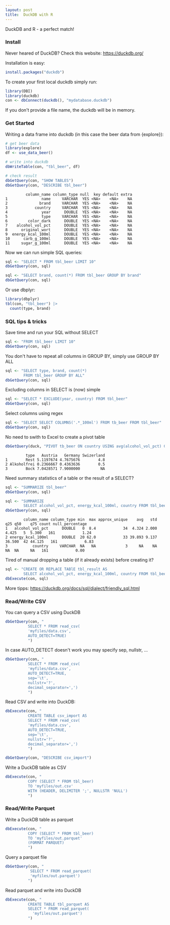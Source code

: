 ```yaml
---
layout: post
title:  DuckDB with R
---
```


DuckDB and R - a perfect match!

### Install

Never heared of DuckDB? Check this website: <https://duckdb.org/>

Installation is easy:

```R
install.packages("duckdb")
```

To create your first local duckdb simply run:

```R
library(DBI)
library(duckdb)
con <- dbConnect(duckdb(), "mydatabase.duckdb")
```

If you don't provide a file name, the duckdb will be in memory.

### Get Started

Writing a data frame into duckdb (in this case the beer data from {explore}):

```R
# get beer data
library(explore)
df <- use_data_beer()

# write into duckdb
dbWriteTable(con, "tbl_beer", df)

# check result
dbGetQuery(con, "SHOW TABLES")
dbGetQuery(con, "DESCRIBE tbl_beer")
```

```
         column_name column_type null  key default extra
1               name     VARCHAR  YES <NA>    <NA>    NA
2              brand     VARCHAR  YES <NA>    <NA>    NA
3            country     VARCHAR  YES <NA>    <NA>    NA
4               year      DOUBLE  YES <NA>    <NA>    NA
5               type     VARCHAR  YES <NA>    <NA>    NA
6         color_dark      DOUBLE  YES <NA>    <NA>    NA
7    alcohol_vol_pct      DOUBLE  YES <NA>    <NA>    NA
8      original_wort      DOUBLE  YES <NA>    <NA>    NA
9  energy_kcal_100ml      DOUBLE  YES <NA>    <NA>    NA
10      carb_g_100ml      DOUBLE  YES <NA>    <NA>    NA
11     sugar_g_100ml      DOUBLE  YES <NA>    <NA>    NA
```

Now we can run simple SQL queries:

```R
sql <- "SELECT * FROM tbl_beer LIMIT 10"
dbGetQuery(con, sql)
```

```R
sql <- "SELECT brand, count(*) FROM tbl_beer GROUP BY brand"
dbGetQuery(con, sql)
```

Or use dbplyr:

```R
library(dbplyr)
tbl(con, "tbl_beer") |> 
  count(type, brand)
```

### SQL tips & tricks

Save time and run your SQL without SELECT

```R
sql <- "FROM tbl_beer LIMIT 10"
dbGetQuery(con, sql)
```

You don't have to repeat all columns in GROUP BY, simply use GROUP BY ALL

```R
sql <- "SELECT type, brand, count(*)
        FROM tbl_beer GROUP BY ALL"
dbGetQuery(con, sql)
```

Excluding columns in SELECT is (now) simple

```R
sql <- "SELECT * EXCLUDE(year, country) FROM tbl_beer"
dbGetQuery(con, sql)
```

Select columns using regex

```R
sql <- "SELECT SELECT COLUMNS('.*_100ml') FROM tb_beer FROM tbl_beer"
dbGetQuery(con, sql)
```

No need to swith to Excel to create a pivot table

```R
dbGetQuery(duck, "PIVOT tb_beer ON country USING avg(alcohol_vol_pct) GROUP BY type")
```

```
         type   Austria   Germany Swizerland
1        Rest 5.1197674 4.7675676        4.8
2 Alkoholfrei 0.2366667 0.4363636        0.5
3        Bock 7.0428571 7.9000000         NA
```

Need summary statistics of a table or the result of a SELECT? 

```R
sql <- "SUMMARIZE tbl_beer"
dbGetQuery(con, sql)
```

```R
sql <- "SUMMARIZE 
        SELECT alcohol_vol_pct, energy_kcal_100ml, country FROM tbl_beer"
dbGetQuery(con, sql)
```

```
        column_name column_type min  max approx_unique    avg   std    q25 q50    q75 count null_percentage
1   alcohol_vol_pct      DOUBLE   0  8.4            34  4.324 2.000  4.425   5  5.300   161            1.24
2 energy_kcal_100ml      DOUBLE  20 62.0            33 39.893 9.137 36.500  42 44.125   161            6.83
3           country     VARCHAR  NA   NA             3     NA    NA     NA  NA     NA   161            0.00
```

Tired of manual dropping a table (if it already exists) before creating it?

```R
sql <- "CREATE OR REPLACE TABlE tbl_result AS 
        SELECT alcohol_vol_pct, energy_kcal_100ml, country FROM tbl_beer"
dbExecute(con, sql)
```

More tipps: <https://duckdb.org/docs/sql/dialect/friendly_sql.html>

### Read/Write CSV

You can query a CSV using DuckDB

```R
dbGetQuery(con, "
          SELECT * FROM read_csv(
          'myfiles/data.csv',
          AUTO_DETECT=TRUE)
          ")
```

In case AUTO_DETECT doesn't work you may specify sep, nullstr, ...

```R
dbGetQuery(con, "
          SELECT * FROM read_csv(
          'myfiles/data.csv',
          AUTO_DETECT=TRUE, 
          sep='\t', 
          nullstr='?', 
          decimal_separator=',')
          ")
```

Read CSV and write into DuckDB:

```R
dbExecute(con, "
          CREATE TABLE csv_import AS
          SELECT * FROM read_csv(
          'myfiles/data.csv',
          AUTO_DETECT=TRUE, 
          sep='\t', 
          nullstr='?', 
          decimal_separator=',')
          ")

dbGetQuery(con, "DESCRIBE csv_import")
```

Write a DuckDB table as CSV

```R
dbExecute(con, "
          COPY (SELECT * FROM tbl_beer) 
          TO 'myfiles/out.csv' 
          WITH (HEADER, DELIMITER ';', NULLSTR 'NULL')
          ")
```

### Read/Write Parquet

Write a DuckDB table as parquet

```R
dbExecute(con, "
          COPY (SELECT * FROM tbl_beer) 
          TO 'myfiles/out.parquet' 
          (FORMAT PARQUET)
          ")
```

Query a parquet file

```R
dbGetQuery(con, "
           SELECT * FROM read_parquet(
           'myfiles/out.parquet')
          ")
```

Read parquet and write into DuckDB

```R
dbExecute(con, "
          CREATE TABLE tbl_parquet AS
          SELECT * FROM read_parquet(
            'myfiles/out.parquet')
          ")
```
